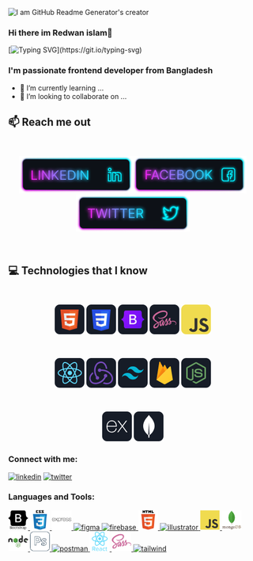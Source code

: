 ![I am GitHub Readme Generator's creator](https://i.ibb.co/BC7pHXV/redwan2.jpg)
### Hi there im Redwan islam👋

[![Typing SVG](https://readme-typing-svg.demolab.com?font=Poppins&weight=500&pause=1000&random=false&width=435&lines=I+am+a+web-developer+!)](https://git.io/typing-svg)

<h3 >I'm passionate frontend developer from Bangladesh</h3>


- 🌱 I’m currently learning ...
- 👯 I’m looking to collaborate on ...

## :mailbox: Reach me out
<br />

[<p align="center"><img height="75" src="https://github.com/redwan100/redwan100/blob/master/images/icons/Linkedin.png">](https://www.linkedin.com/in/redwan100/)[<img height="75" src="https://github.com/redwan100/redwan100/blob/master/images/icons/Facebook.png">](https://www.linkedin.com/in/redwanislam987/)[<img height="75" src="https://github.com/redwan100/redwan100/blob/master/images/icons/Twitter.png">](https://www.linkedin.com/in/Redwanislam100/)</p>
<br />

## :computer: Technologies that I know
</br >
<p align="center">
  <img src="https://github.com/redwan100/redwan100/blob/master/images/icons/HTML.png" />
    <img src="https://github.com/redwan100/redwan100/blob/master/images/icons/css.png" />
    <img src="https://github.com/redwan100/redwan100/blob/master/images/icons/Bootsrap.png" />
    <img src="https://github.com/redwan100/redwan100/blob/master/images/icons/sass.png" />
    <img src="https://github.com/redwan100/redwan100/blob/master/images/icons/JavaScript.png" />
</p>

</br >

<p align="center">
  <img src="https://github.com/redwan100/redwan100/blob/master/images/icons/react.png" />
    <img src="https://github.com/redwan100/redwan100/blob/master/images/icons/redux.png" />
    <img src="https://github.com/redwan100/redwan100/blob/master/images/icons/tailwind.png" />
    <img src="https://github.com/redwan100/redwan100/blob/master/images/icons/firebase.png" />
    <img src="https://github.com/redwan100/redwan100/blob/master/images/icons/node.png" />
</p>

</br >

<p align="center">
  <img src="https://github.com/redwan100/redwan100/blob/master/images/icons/express.png" />
    <img src="https://github.com/redwan100/redwan100/blob/master/images/icons/mongo.png" />
</p>

<h3 align="left">Connect with me:</h3>


[![linkedin](https://img.shields.io/badge/linkedin-0A66C2?style=for-the-badge&logo=linkedin&logoColor=white)](https://www.linkedin.com/in/redwan100)
[![twitter](https://img.shields.io/badge/twitter-1DA1F2?style=for-the-badge&logo=twitter&logoColor=white)](https://twitter.com/Redwanislam100)

<h3 align="left">Languages and Tools:</h3>
<p align="left"> <a href="https://getbootstrap.com" target="_blank" rel="noreferrer"> <img src="https://raw.githubusercontent.com/devicons/devicon/master/icons/bootstrap/bootstrap-plain-wordmark.svg" alt="bootstrap" width="40" height="40"/> </a> <a href="https://www.w3schools.com/css/" target="_blank" rel="noreferrer"> <img src="https://raw.githubusercontent.com/devicons/devicon/master/icons/css3/css3-original-wordmark.svg" alt="css3" width="40" height="40"/> </a> <a href="https://expressjs.com" target="_blank" rel="noreferrer"> <img src="https://raw.githubusercontent.com/devicons/devicon/master/icons/express/express-original-wordmark.svg" alt="express" width="40" height="40"/> </a> <a href="https://www.figma.com/" target="_blank" rel="noreferrer"> <img src="https://www.vectorlogo.zone/logos/figma/figma-icon.svg" alt="figma" width="40" height="40"/> </a> <a href="https://firebase.google.com/" target="_blank" rel="noreferrer"> <img src="https://www.vectorlogo.zone/logos/firebase/firebase-icon.svg" alt="firebase" width="40" height="40"/> </a> <a href="https://www.w3.org/html/" target="_blank" rel="noreferrer"> <img src="https://raw.githubusercontent.com/devicons/devicon/master/icons/html5/html5-original-wordmark.svg" alt="html5" width="40" height="40"/> </a> <a href="https://www.adobe.com/in/products/illustrator.html" target="_blank" rel="noreferrer"> <img src="https://www.vectorlogo.zone/logos/adobe_illustrator/adobe_illustrator-icon.svg" alt="illustrator" width="40" height="40"/> </a> <a href="https://developer.mozilla.org/en-US/docs/Web/JavaScript" target="_blank" rel="noreferrer"> <img src="https://raw.githubusercontent.com/devicons/devicon/master/icons/javascript/javascript-original.svg" alt="javascript" width="40" height="40"/> </a> <a href="https://www.mongodb.com/" target="_blank" rel="noreferrer"> <img src="https://raw.githubusercontent.com/devicons/devicon/master/icons/mongodb/mongodb-original-wordmark.svg" alt="mongodb" width="40" height="40"/> </a> <a href="https://nodejs.org" target="_blank" rel="noreferrer"> <img src="https://raw.githubusercontent.com/devicons/devicon/master/icons/nodejs/nodejs-original-wordmark.svg" alt="nodejs" width="40" height="40"/> </a> <a href="https://www.photoshop.com/en" target="_blank" rel="noreferrer"> <img src="https://raw.githubusercontent.com/devicons/devicon/master/icons/photoshop/photoshop-line.svg" alt="photoshop" width="40" height="40"/> </a> <a href="https://postman.com" target="_blank" rel="noreferrer"> <img src="https://www.vectorlogo.zone/logos/getpostman/getpostman-icon.svg" alt="postman" width="40" height="40"/> </a> <a href="https://reactjs.org/" target="_blank" rel="noreferrer"> <img src="https://raw.githubusercontent.com/devicons/devicon/master/icons/react/react-original-wordmark.svg" alt="react" width="40" height="40"/> </a> <a href="https://sass-lang.com" target="_blank" rel="noreferrer"> <img src="https://raw.githubusercontent.com/devicons/devicon/master/icons/sass/sass-original.svg" alt="sass" width="40" height="40"/> </a> <a href="https://tailwindcss.com/" target="_blank" rel="noreferrer"> <img src="https://www.vectorlogo.zone/logos/tailwindcss/tailwindcss-icon.svg" alt="tailwind" width="40" height="40"/> </a> </p>

